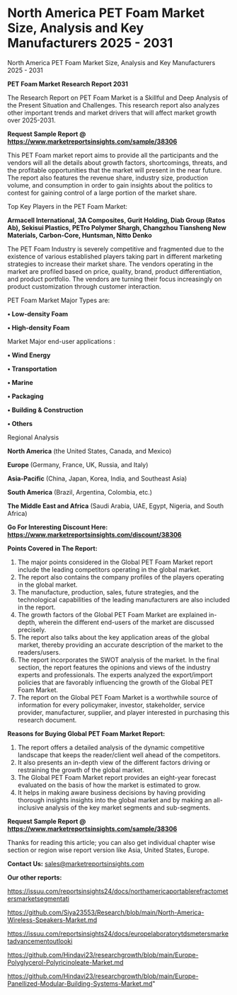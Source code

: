 # North America PET Foam Market Size, Analysis and Key Manufacturers 2025 - 2031
North America PET Foam Market Size, Analysis and Key Manufacturers 2025 - 2031

<strong>PET Foam Market Research Report 2031</strong>

The Research Report on PET Foam Market is a Skillful and Deep Analysis of the Present Situation and Challenges. This research report also analyzes other important trends and market drivers that will affect market growth over 2025-2031.

<strong>Request Sample Report @ <a href=https://www.marketreportsinsights.com/sample/38306>https://www.marketreportsinsights.com/sample/38306</a></strong>

This PET Foam market report aims to provide all the participants and the vendors will all the details about growth factors, shortcomings, threats, and the profitable opportunities that the market will present in the near future. The report also features the revenue share, industry size, production volume, and consumption in order to gain insights about the politics to contest for gaining control of a large portion of the market share.

Top Key Players in the PET Foam Market:

<strong>Armacell International, 3A Composites, Gurit Holding, Diab Group (Ratos Ab), Sekisui Plastics, PETro Polymer Shargh, Changzhou Tiansheng New Materials, Carbon-Core, Huntsman, Nitto Denko</strong>

The PET Foam Industry is severely competitive and fragmented due to the existence of various established players taking part in different marketing strategies to increase their market share. The vendors operating in the market are profiled based on price, quality, brand, product differentiation, and product portfolio. The vendors are turning their focus increasingly on product customization through customer interaction.

PET Foam Market Major Types are:

<strong>•  Low-density Foam

•  High-density Foam</strong>

Market Major end-user applications :

<strong>•  Wind Energy

•  Transportation

•  Marine

•  Packaging

•  Building & Construction

•  Others</strong>

Regional Analysis

</u><strong><b>North America</b></strong> (the United States, Canada, and Mexico)

<strong><b>Europe </b></strong>(Germany, France, UK, Russia, and Italy)

<strong><b>Asia-Pacific</b></strong> (China, Japan, Korea, India, and Southeast Asia)

<strong><b>South America</b></strong> (Brazil, Argentina, Colombia, etc.)

<strong><b>The Middle East and Africa</b></strong> (Saudi Arabia, UAE, Egypt, Nigeria, and South Africa)

<strong>Go For Interesting Discount Here: <a href=https://www.marketreportsinsights.com/discount/38306>https://www.marketreportsinsights.com/discount/38306</a></strong>

<strong>Points Covered in The Report:</strong>
<ol>
  <li>The major points considered in the Global PET Foam Market report include the leading competitors operating in the global market.</li>
  <li>The report also contains the company profiles of the players operating in the global market.</li>
  <li>The manufacture, production, sales, future strategies, and the technological capabilities of the leading manufacturers are also included in the report.</li>
  <li>The growth factors of the Global PET Foam Market are explained in-depth, wherein the different end-users of the market are discussed precisely.</li>
  <li>The report also talks about the key application areas of the global market, thereby providing an accurate description of the market to the readers/users.</li>
  <li>The report incorporates the SWOT analysis of the market. In the final section, the report features the opinions and views of the industry experts and professionals. The experts analyzed the export/import policies that are favorably influencing the growth of the Global PET Foam Market.</li>
  <li>The report on the Global PET Foam Market is a worthwhile source of information for every policymaker, investor, stakeholder, service provider, manufacturer, supplier, and player interested in purchasing this research document.</li>
</ol>
<strong>Reasons for Buying Global PET Foam Market Report:</strong>

<ol>
  <li>The report offers a detailed analysis of the dynamic competitive landscape that keeps the reader/client well ahead of the competitors.</li>
  <li>It also presents an in-depth view of the different factors driving or restraining the growth of the global market.</li>
  <li>The Global PET Foam Market report provides an eight-year forecast evaluated on the basis of how the market is estimated to grow.</li>
  <li>It helps in making aware business decisions by having providing thorough insights insights into the global market and by making an all-inclusive analysis of the key market segments and sub-segments.</li>
</ol>
<strong>Request Sample Report @ <a href=https://www.marketreportsinsights.com/sample/38306>https://www.marketreportsinsights.com/sample/38306</a></strong>


Thanks for reading this article; you can also get individual chapter wise section or region wise report version like Asia, United States, Europe.

<strong>Contact Us:</strong>
sales@marketreportsinsights.com

<strong>Our other reports:</strong>

<a href=https://issuu.com/reportsinsights24/docs/northamericaportablerefractometersmarketsegmentati>https://issuu.com/reportsinsights24/docs/northamericaportablerefractometersmarketsegmentati</a>

<a href=https://github.com/Siya23553/Research/blob/main/North-America-Wireless-Speakers-Market.md>https://github.com/Siya23553/Research/blob/main/North-America-Wireless-Speakers-Market.md</a>

<a href=https://issuu.com/reportsinsights24/docs/europelaboratorytdsmetersmarketadvancementoutlooki>https://issuu.com/reportsinsights24/docs/europelaboratorytdsmetersmarketadvancementoutlooki</a>

<a href=https://github.com/Hindavi23/researchgrowth/blob/main/Europe-Polyglycerol-Polyricinoleate-Market.md>https://github.com/Hindavi23/researchgrowth/blob/main/Europe-Polyglycerol-Polyricinoleate-Market.md</a>

<a href=https://github.com/Hindavi23/researchgrowth/blob/main/Europe-Panellized-Modular-Building-Systems-Market.md>https://github.com/Hindavi23/researchgrowth/blob/main/Europe-Panellized-Modular-Building-Systems-Market.md</a>"
